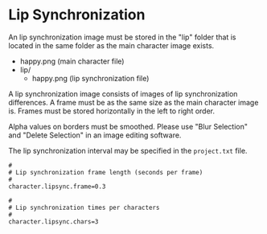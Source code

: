 Lip Synchronization
===================

An lip synchronization image must be stored in the "lip" folder that is located in the same folder as the main character image exists.

* happy.png (main character file)
* lip/
    * happy.png (lip synchronization file)

A lip synchronization image consists of images of lip synchronization differences.
A frame must be as the same size as the main character image is.
Frames must be stored horizontally in the left to right order.

Alpha values on borders must be smoothed.
Please use "Blur Selection" and "Delete Selection" in an image editing software.

The lip synchronization interval may be specified in the `project.txt` file.

```
#
# Lip synchronization frame length (seconds per frame)
#
character.lipsync.frame=0.3

#
# Lip synchronization times per characters
#
character.lipsync.chars=3
```
